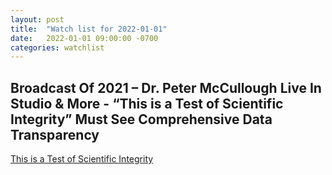 ```yaml
---
layout: post
title:  "Watch list for 2022-01-01"
date:   2022-01-01 09:00:00 -0700
categories: watchlist
---
```


## Broadcast Of 2021 – Dr. Peter McCullough Live In Studio & More - “This is a Test of Scientific Integrity” Must See Comprehensive Data Transparency

[This is a Test of Scientific Integrity](https://freeworldnews.tv/watch?id=61cf8f20cddb3b489fafd4c2)



